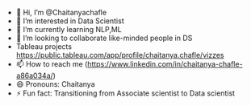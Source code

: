 - 👋 Hi, I’m @Chaitanyachafle
- 👀 I’m interested in Data Scientist
- 🌱 I’m currently learning NLP,ML
- 💞️ I’m looking to collaborate like-minded people in DS
- Tableau  projects https://public.tableau.com/app/profile/chaitanya.chafle/vizzes
- 📫 How to reach me (https://www.linkedin.com/in/chaitanya-chafle-a86a034a/)
- 😄 Pronouns: Chaitanya
- ⚡ Fun fact: Transitioning from Associate scientist to Data scientist

<!---
Chaitanyachafle/Chaitanyachafle is a ✨ special ✨ repository because its `README.md` (this file) appears on your GitHub profile.
You can click the Preview link to take a look at your changes.
--->
